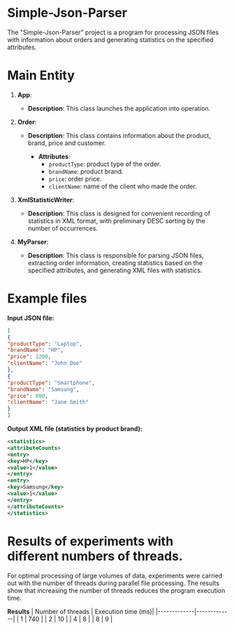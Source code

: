 # Simple-Json-Parser
The "Simple-Json-Parser" project is a program for processing JSON files with information about orders and generating statistics on the specified attributes.

# Main Entity
1. **App**:

   - **Description**: This class launches the application into operation.

3. **Order**:

   - **Description**: This class contains information about the product, brand, price and customer.
        
        - **Attributes**:
          - `productType`: product type of the order.
          - `brandName`: product brand.
          - `price`: order price.
          - `clientName`: name of the client who made the order.

5. **XmlStatisticWriter**:

   - **Description**: This class is designed for convenient recording of statistics in XML format, with preliminary DESC sorting by the number of occurrences.

7. **MyParser**:

   - **Description**: This class is responsible for parsing JSON files, extracting order information, creating statistics based on the specified attributes, and generating XML files with statistics.

# Example files

**Input JSON file:**

```json
[
{
"productType": "Laptop",
"brandName": "HP",
"price": 1200,
"clientName": "John Doe"
},
{
"productType": "Smartphone",
"brandName": "Samsung",
"price": 800,
"clientName": "Jane Smith"
}
]
```

**Output XML file (statistics by product brand):**
```xml
<statistics>
<attributeCounts>
<entry>
<key>HP</key>
<value>1</value>
</entry>
<entry>
<key>Samsung</key>
<value>1</value>
</entry>
</attributeCounts>
</statistics>
```

# Results of experiments with different numbers of threads.
For optimal processing of large volumes of data, experiments were carried out with the number of threads during parallel file processing.
The results show that increasing the number of threads reduces the program execution time.

**Results**
| Number of threads | Execution time (ms)| 
|-------------|-------------|
|  1    |  740  |
|  2    |  10   | 
|  4    |  8    | 
|  8    |  9    | 
